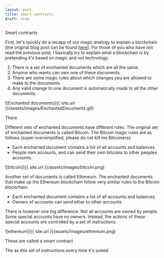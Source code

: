 ```yaml
---
layout: post
title: Smart contracts
draft: true
---
```


Smart contracts

<!--more-->

First, let's quickly do a recapp of our magic analogy to explain a blockchain (the original blog post can be found [here](http://allisabstract.com/2016/08/06/Blockchain.html)). For those of you who have not read the previous post, I basically try to explain what a blockchain is by pretending it's based on magic and not technology.

1. There is a set of enchanted documents which are all the same.
2. Anyone who wants can own one of these documents.
3. There are some magic rules about which changes you are allowed to make to the documents.
4. Any valid change to one document is automatically made to all the other documents.

![Enchanted documents]({{ site.url }}/assets/images/EnchantedDocuments.gif)

There.

Different sets of enchanted documents have different rules. The original set of enchanted documents is called Bitcoin. The Bitcoin magic rules are as follows (super oversimplified, please do not kill me Bitcoiners):

- Each enchanted document contains a list of all accounts and balances.
- People own accounts, and can send their own bitcoins to other peoples accounts.

![bitcoin]({{ site.url }}/assets/images/bitcoin.png)

<!--need to explain-->

Another set of documents is called Ethereum. The enchanted documents that make up the Ethereum blockchain follow very similar rules to the Bitcoin blockchain:

- Each enchanted document contains a list of all accounts and balances.
- Owners of accounts can send ether to other accounts.

There is however one big difference. Not all accounts are owned by people. Some special accounts have no owners. Instead, the actions of these special accounts are controlled by a set of instructions.

![ethereum]({{ site.url }}/assets/images/ethereum.png)

These are called a smart contract

<!-- Write about that smart contracts are a combination of the actual smart contract code-->

The as this set of instructions every time it's poked

